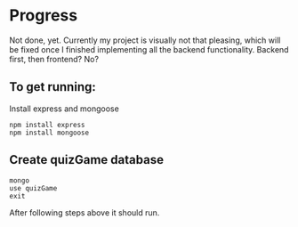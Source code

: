 # Progress
Not done, yet.
Currently my project is visually not that pleasing, which will be fixed once I finished implementing all the backend functionality.
Backend first, then frontend? No?

## To get running:
Install express and mongoose
```
npm install express
npm install mongoose
```

## Create quizGame database
```
mongo
use quizGame
exit
```

After following steps above it should run.

